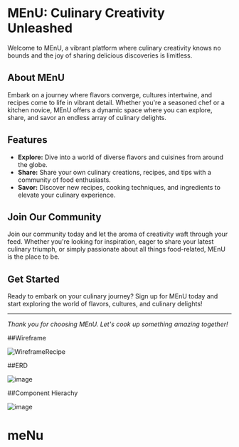 # MEnU: Culinary Creativity Unleashed

Welcome to MEnU, a vibrant platform where culinary creativity knows no bounds and the joy of sharing delicious discoveries is limitless.

## About MEnU

Embark on a journey where flavors converge, cultures intertwine, and recipes come to life in vibrant detail. Whether you're a seasoned chef or a kitchen novice, MEnU offers a dynamic space where you can explore, share, and savor an endless array of culinary delights.

## Features

- **Explore:** Dive into a world of diverse flavors and cuisines from around the globe.
- **Share:** Share your own culinary creations, recipes, and tips with a community of food enthusiasts.
- **Savor:** Discover new recipes, cooking techniques, and ingredients to elevate your culinary experience.

## Join Our Community

Join our community today and let the aroma of creativity waft through your feed. Whether you're looking for inspiration, eager to share your latest culinary triumph, or simply passionate about all things food-related, MEnU is the place to be.

## Get Started

Ready to embark on your culinary journey? Sign up for MEnU today and start exploring the world of flavors, cultures, and culinary delights!

---

*Thank you for choosing MEnU. Let's cook up something amazing together!*


##Wireframe

![WireframeRecipe](https://github.com/CodingDos/MEnU-client/assets/90149052/756791ad-eaf8-4143-ade1-dd4946b0d7a9)

##ERD

![image](https://github.com/CodingDos/MEnU-client/assets/90149052/29b4e44a-90e7-4ee2-b60c-a65df0f4f2dd)

##Component Hierachy 

![image](https://github.com/CodingDos/MEnU-client/assets/90149052/56572ec5-280f-4104-b2ed-1480ab84f2a9)




# meNu
